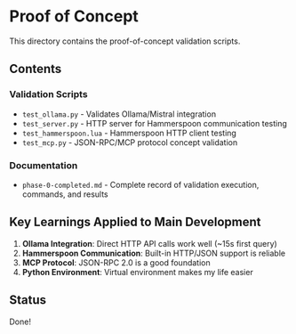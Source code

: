 # Proof of Concept

This directory contains the proof-of-concept validation scripts.

## Contents

### Validation Scripts
- `test_ollama.py` - Validates Ollama/Mistral integration
- `test_server.py` - HTTP server for Hammerspoon communication testing
- `test_hammerspoon.lua` - Hammerspoon HTTP client testing
- `test_mcp.py` - JSON-RPC/MCP protocol concept validation

### Documentation
- `phase-0-completed.md` - Complete record of validation execution, commands, and results

## Key Learnings Applied to Main Development

1. **Ollama Integration**: Direct HTTP API calls work well (~15s first query)
2. **Hammerspoon Communication**: Built-in HTTP/JSON support is reliable
3. **MCP Protocol**: JSON-RPC 2.0 is a good foundation
4. **Python Environment**: Virtual environment makes my life easier

## Status
Done!
